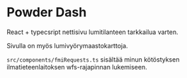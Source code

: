 # Powder Dash

React + typecsript nettisivu lumitilanteen tarkkailua varten.

Sivulla on myös lumivyörymaastokarttoja.

`src/components/fmiRequests.ts` sisältää minun kötöstyksen ilmatieteenlaitoksen wfs-rajapinnan lukemiseen.
